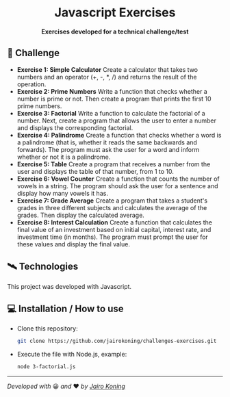 <strong><h1 align="center">Javascript Exercises</h1></strong>
<p align="center"><strong>Exercises developed for a technical challenge/test</strong></p>

## 🚀 Challenge
- **Exercise 1: Simple Calculator**
Create a calculator that takes two numbers and an operator (+, -, *, /) and returns the result of the operation.
- **Exercise 2: Prime Numbers**
Write a function that checks whether a number is prime or not. Then create a program that prints the first 10 prime numbers.
- **Exercise 3: Factorial**
Write a function to calculate the factorial of a number. Next, create a program that allows the user to enter a number and displays the corresponding factorial.
- **Exercise 4: Palindrome**
Create a function that checks whether a word is a palindrome (that is, whether it reads the same backwards and forwards). The program must ask the user for a word and inform whether or not it is a palindrome.
- **Exercise 5: Table**
Create a program that receives a number from the user and displays the table of that number, from 1 to 10.
- **Exercise 6: Vowel Counter**
Create a function that counts the number of vowels in a string. The program should ask the user for a sentence and display how many vowels it has.
- **Exercise 7: Grade Average**
Create a program that takes a student's grades in three different subjects and calculates the average of the grades. Then display the calculated average.
- **Exercise 8: Interest Calculation**
Create a function that calculates the final value of an investment based on initial capital, interest rate, and investment time (in months). The program must prompt the user for these values and display the final value.

## 🛰️ Technologies
This project was developed with Javascript.

## 💻 Installation / How to use
- Clone this repository:
   ```bash
   git clone https://github.com/jairokoning/challenges-exercises.git
   ```
- Execute the file with Node.js, example:
   ```bash
   node 3-factorial.js
   ```
---

_Developed with_ 😀 _and_ ❤️ _by [Jairo Koning](https://linkedin/in/jairokoning)_

